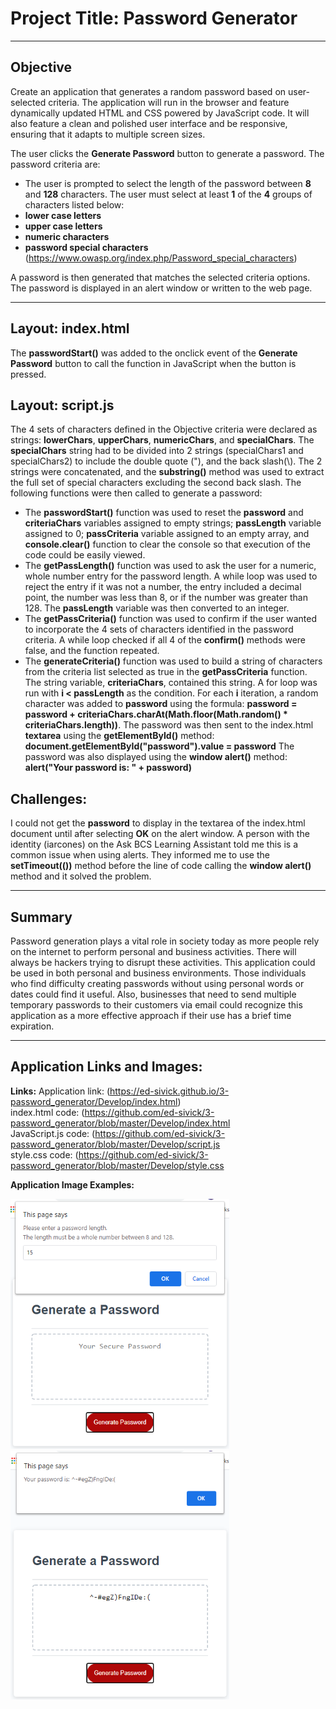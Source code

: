 # Project Title: Password Generator
___
## Objective
Create an application that generates a random password based on user-selected criteria. The application will run in the browser and feature dynamically updated HTML and CSS powered by JavaScript code. It will also feature a clean and polished user interface and be responsive, ensuring that it adapts to multiple screen sizes.

The user clicks the **Generate Password** button to generate a password.
The password criteria are:
- The user is prompted to select the length of the password between **8** and **128** characters.
The user must select at least **1** of the **4** groups of characters listed below:
- **lower case letters**
- **upper case letters**
- **numeric characters**
- **password special characters** (https://www.owasp.org/index.php/Password_special_characters)

A password is then generated that matches the selected criteria options.  The password is displayed in an alert window or written to the web page.
___
## Layout: index.html
The **passwordStart()** was added to the onclick event of the **Generate Password** button to call the function in JavaScript when the button is pressed.

## Layout: script.js
The 4 sets of characters defined in the Objective criteria were declared as strings: **lowerChars**, **upperChars**, **numericChars**, and **specialChars**.  The **specialChars** string had to be divided into 2 strings (specialChars1 and specialChars2) to include the double quote ("), and the back slash(\\). The 2 strings were concatenated, and the **substring()** method was used to extract the full set of special characters excluding the second back slash.  The following functions were then called to generate a password:
- The **passwordStart()** function was used to reset the **password** and **criteriaChars** variables assigned to empty strings; **passLength** variable assigned to 0; **passCriteria** variable assigned to an empty array, and **console.clear()** function to clear the console so that execution of the code could be easily viewed.
- The **getPassLength()** function was used to ask the user for a numeric, whole number entry for the password length.  A while loop was used to reject the entry if it was not a number, the entry  included a decimal point, the number was less than 8, or if the number was greater than 128.  The **passLength** variable was then converted to an integer.
- The **getPassCriteria()** function was used to confirm if the user wanted to incorporate the 4 sets of characters identified in the password criteria.  A while loop checked if all 4 of the **confirm()** methods were false, and the function repeated.
- The **generateCriteria()** function was used to build a string of characters from the criteria list selected as true in the **getPassCriteria** function. The string variable, **criteriaChars**, contained this string.  A for loop was run with  **i < passLength** as the condition.  For each **i** iteration, a random character was added to **password** using the formula: 
**password = password + criteriaChars.charAt(Math.floor(Math.random() * criteriaChars.length))**.
The password was then sent to the index.html **textarea** using the **getElementById()** method: 
**document.getElementById("password").value = password**
The password was also displayed using the **window alert()** method:
**alert("Your password is: " + password)**

## Challenges:
I could not get the **password** to display in the textarea of the index.html document until after selecting **OK** on the alert window.  A person with the identity (iarcones) on the Ask BCS Learning Assistant told me this is a common issue when using alerts.  They informed me to use the **setTimeout(())** method before the line of code calling the **window alert()** method and it solved the problem.
___
## Summary
Password generation plays a vital role in society today as more people rely on the internet to perform personal and business activities.  There will always be hackers trying to disrupt these activities.  This application could be used in both personal and business environments.  Those individuals who find difficulty creating passwords without using personal words or dates could find it useful.  Also, businesses that need to send multiple temporary passwords to their customers via email could recognize this application as a more effective approach if their use has a brief time expiration.
___
## Application Links and Images:
**Links:**
Application link: (https://ed-sivick.github.io/3-password_generator/Develop/index.html)  
index.html code: (https://github.com/ed-sivick/3-password_generator/blob/master/Develop/index.html  
JavaScript.js code: (https://github.com/ed-sivick/3-password_generator/blob/master/Develop/script.js  
style.css code: (https://github.com/ed-sivick/3-password_generator/blob/master/Develop/style.css  

**Application Image Examples:**
<p align="left">
  <img src="Develop/images/passwordgen1.png" width="350" title="image of password length entry prompt" alt="image of password length entry prompt">
  
  <img src="Develop/images/passwordgen2.png" width="350" title="image of generated password" alt="image of generated password">
  </p>
